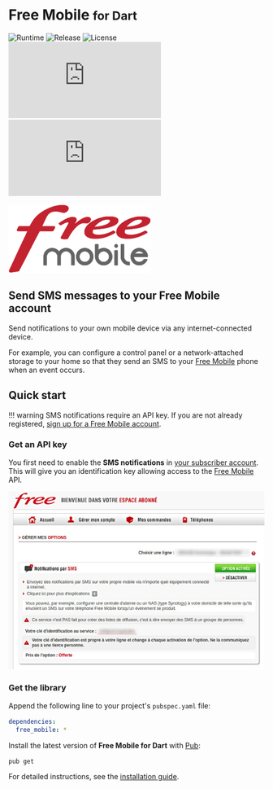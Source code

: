 # Free Mobile <small>for Dart</small>
![Runtime](https://badgen.net/badge/dart/%3E%3D2.8.0/green) ![Release](https://img.shields.io/pub/v/free_mobile.svg) ![License](https://badgen.net/badge/license/MIT/blue) ![Coverage](https://badgen.net/coveralls/c/github/cedx/free-mobile.dart) ![Build](https://badgen.net/github/checks/cedx/free-mobile.dart)

![Free Mobile](img/free_mobile.png)

## Send SMS messages to your Free Mobile account
Send notifications to your own mobile device via any internet-connected device.

For example, you can configure a control panel or a network-attached storage to your home so that they send an SMS to your [Free Mobile](http://mobile.free.fr) phone when an event occurs.

## Quick start

!!! warning
    SMS notifications require an API key. If you are not already registered,
    [sign up for a Free Mobile account](https://mobile.free.fr/subscribe).

### Get an API key
You first need to enable the **SMS notifications** in [your subscriber account](https://mobile.free.fr/moncompte).
This will give you an identification key allowing access to the [Free Mobile](http://mobile.free.fr) API.

![SMS notifications](img/sms_notifications.jpg)  

### Get the library
Append the following line to your project's `pubspec.yaml` file:

```yaml
dependencies:
  free_mobile: *
```

Install the latest version of **Free Mobile for Dart** with [Pub](https://dart.dev/tools/pub):

```shell
pub get
```

For detailed instructions, see the [installation guide](installation.md).
